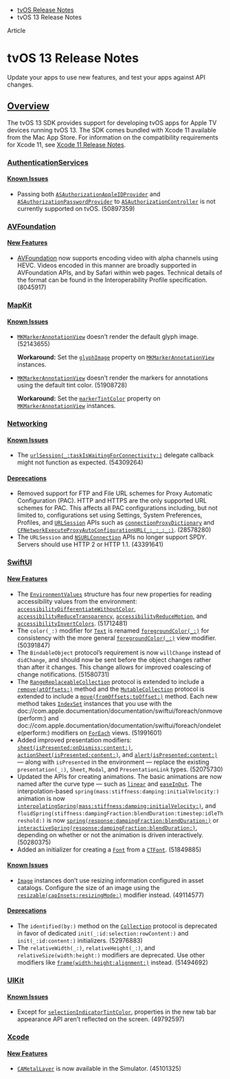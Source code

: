 - [tvOS Release Notes](https://developer.apple.com/documentation/tvos-release-notes)
- tvOS 13 Release Notes

Article

# tvOS 13 Release Notes

Update your apps to use new features, and test your apps against API changes.

## [Overview](https://developer.apple.com/documentation/tvos-release-notes/tvos-13-release-notes#overview)

The tvOS 13 SDK provides support for developing tvOS apps for Apple TV devices running tvOS 13. The SDK comes bundled with Xcode 11 available from the Mac App Store. For information on the compatibility requirements for Xcode 11, see [Xcode 11 Release Notes](https://developer.apple.com/documentation/Xcode-Release-Notes/xcode-11-release-notes).

### [AuthenticationServices](https://developer.apple.com/documentation/tvos-release-notes/tvos-13-release-notes#AuthenticationServices)

#### [Known Issues](https://developer.apple.com/documentation/tvos-release-notes/tvos-13-release-notes#Known-Issues)

- Passing both [`ASAuthorizationAppleIDProvider`](https://developer.apple.com/documentation/AuthenticationServices/ASAuthorizationAppleIDProvider) and [`ASAuthorizationPasswordProvider`](https://developer.apple.com/documentation/AuthenticationServices/ASAuthorizationPasswordProvider) to [`ASAuthorizationController`](https://developer.apple.com/documentation/AuthenticationServices/ASAuthorizationController) is not currently supported on tvOS. (50897359)

### [AVFoundation](https://developer.apple.com/documentation/tvos-release-notes/tvos-13-release-notes#AVFoundation)

#### [New Features](https://developer.apple.com/documentation/tvos-release-notes/tvos-13-release-notes#New-Features)

- [AVFoundation](https://developer.apple.com/documentation/AVFoundation) now supports encoding video with alpha channels using HEVC. Videos encoded in this manner are broadly supported in AVFoundation APIs, and by Safari within web pages. Technical details of the format can be found in the Interoperability Profile specification. (8045917)

### [MapKit](https://developer.apple.com/documentation/tvos-release-notes/tvos-13-release-notes#MapKit)

#### [Known Issues](https://developer.apple.com/documentation/tvos-release-notes/tvos-13-release-notes#Known-Issues)

- [`MKMarkerAnnotationView`](https://developer.apple.com/documentation/MapKit/MKMarkerAnnotationView) doesn’t render the default glyph image. (52143655)

  **Workaround:** Set the [`glyphImage`](https://developer.apple.com/documentation/MapKit/MKMarkerAnnotationView/glyphImage) property on [`MKMarkerAnnotationView`](https://developer.apple.com/documentation/MapKit/MKMarkerAnnotationView) instances.
- [`MKMarkerAnnotationView`](https://developer.apple.com/documentation/MapKit/MKMarkerAnnotationView) doesn’t render the markers for annotations using the default tint color. (51908728)

  **Workaround:** Set the [`markerTintColor`](https://developer.apple.com/documentation/MapKit/MKMarkerAnnotationView/markerTintColor) property on [`MKMarkerAnnotationView`](https://developer.apple.com/documentation/MapKit/MKMarkerAnnotationView) instances.

### [Networking](https://developer.apple.com/documentation/tvos-release-notes/tvos-13-release-notes#Networking)

#### [Known Issues](https://developer.apple.com/documentation/tvos-release-notes/tvos-13-release-notes#Known-Issues)

- The [`urlSession(_:taskIsWaitingForConnectivity:)`](https://developer.apple.com/documentation/foundation/urlsessiontaskdelegate/2908819-urlsession) delegate callback might not function as expected. (54309264)

#### [Deprecations](https://developer.apple.com/documentation/tvos-release-notes/tvos-13-release-notes#Deprecations)

- Removed support for FTP and File URL schemes for Proxy Automatic Configuration (PAC). HTTP and HTTPS are the only supported URL schemes for PAC. This affects all PAC configurations including, but not limited to, configurations set using Settings, System Preferences, Profiles, and [`URLSession`](https://developer.apple.com/documentation/Foundation/URLSession) APIs such as [`connectionProxyDictionary`](https://developer.apple.com/documentation/foundation/urlsessionconfiguration/1411499-connectionproxydictionary) and [`CFNetworkExecuteProxyAutoConfigurationURL(_:_:_:_:)`](https://developer.apple.com/documentation/CFNetwork/CFNetworkExecuteProxyAutoConfigurationURL(_:_:_:_:)). (28578280)
- The `URLSession` and [`NSURLConnection`](https://developer.apple.com/documentation/Foundation/NSURLConnection) APIs no longer support SPDY. Servers should use HTTP 2 or HTTP 1.1. (43391641)

### [SwiftUI](https://developer.apple.com/documentation/tvos-release-notes/tvos-13-release-notes#SwiftUI)

#### [New Features](https://developer.apple.com/documentation/tvos-release-notes/tvos-13-release-notes#New-Features)

- The [`EnvironmentValues`](https://developer.apple.com/documentation/SwiftUI/EnvironmentValues) structure has four new properties for reading accessibility values from the environment: [`accessibilityDifferentiateWithoutColor`](https://developer.apple.com/documentation/SwiftUI/EnvironmentValues/accessibilityDifferentiateWithoutColor), [`accessibilityReduceTransparency`](https://developer.apple.com/documentation/SwiftUI/EnvironmentValues/accessibilityReduceTransparency), [`accessibilityReduceMotion`](https://developer.apple.com/documentation/SwiftUI/EnvironmentValues/accessibilityReduceMotion), and [`accessibilityInvertColors`](https://developer.apple.com/documentation/SwiftUI/EnvironmentValues/accessibilityInvertColors). (51712481)
- The `color(_:)` modifier for [`Text`](https://developer.apple.com/documentation/SwiftUI/Text) is renamed [`foregroundColor(_:)`](https://developer.apple.com/documentation/SwiftUI/Text/foregroundColor(_:)) for consistency with the more general [`foregroundColor(_:)`](https://developer.apple.com/documentation/SwiftUI/View/foregroundColor(_:)) view modifier. (50391847)
- The `BindableObject` protocol’s requirement is now `willChange` instead of `didChange`, and should now be sent before the object changes rather than after it changes. This change allows for improved coalescing of change notifications. (51580731)
- The [`RangeReplaceableCollection`](https://developer.apple.com/documentation/Swift/RangeReplaceableCollection) protocol is extended to include a [`remove(atOffsets:)`](https://developer.apple.com/documentation/Swift/RangeReplaceableCollection/remove(atOffsets:)) method and the [`MutableCollection`](https://developer.apple.com/documentation/Swift/MutableCollection) protocol is extended to include a [`move(fromOffsets:toOffset:)`](https://developer.apple.com/documentation/Swift/MutableCollection/move(fromOffsets:toOffset:)) method. Each new method takes [`IndexSet`](https://developer.apple.com/documentation/Foundation/IndexSet) instances that you use with the doc://com.apple.documentation/documentation/swiftui/foreach/onmove(perform:) and doc://com.apple.documentation/documentation/swiftui/foreach/ondelete(perform:) modifiers on [`ForEach`](https://developer.apple.com/documentation/SwiftUI/ForEach) views. (51991601)
- Added improved presentation modifiers: [`sheet(isPresented:onDismiss:content:)`](https://developer.apple.com/documentation/SwiftUI/View/sheet(isPresented:onDismiss:content:)), [`actionSheet(isPresented:content:)`](https://developer.apple.com/documentation/SwiftUI/View/actionSheet(isPresented:content:)), and [`alert(isPresented:content:)`](https://developer.apple.com/documentation/SwiftUI/View/alert(isPresented:content:)) — along with `isPresented` in the environment — replace the existing `presentation(_:)`, `Sheet`, `Modal`, and `PresentationLink` types. (52075730)
- Updated the APIs for creating animations. The basic animations are now named after the curve type — such as [`linear`](https://developer.apple.com/documentation/SwiftUI/Animation/linear) and [`easeInOut`](https://developer.apple.com/documentation/SwiftUI/Animation/easeInOut). The interpolation-based `spring(mass:stiffness:damping:initialVelocity:)` animation is now [`interpolatingSpring(mass:stiffness:damping:initialVelocity:)`](https://developer.apple.com/documentation/SwiftUI/Animation/interpolatingSpring(mass:stiffness:damping:initialVelocity:)), and `fluidSpring(stiffness:dampingFraction:blendDuration:timestep:idleThreshold:)` is now [`spring(response:dampingFraction:blendDuration:)`](https://developer.apple.com/documentation/SwiftUI/Animation/spring(response:dampingFraction:blendDuration:)) or [`interactiveSpring(response:dampingFraction:blendDuration:)`](https://developer.apple.com/documentation/SwiftUI/Animation/interactiveSpring(response:dampingFraction:blendDuration:)), depending on whether or not the animation is driven interactively. (50280375)
- Added an initializer for creating a [`Font`](https://developer.apple.com/documentation/SwiftUI/Font) from a [`CTFont`](https://developer.apple.com/documentation/CoreText/CTFont). (51849885)

#### [Known Issues](https://developer.apple.com/documentation/tvos-release-notes/tvos-13-release-notes#Known-Issues)

- [`Image`](https://developer.apple.com/documentation/SwiftUI/Image) instances don’t use resizing information configured in asset catalogs. Configure the size of an image using the [`resizable(capInsets:resizingMode:)`](https://developer.apple.com/documentation/SwiftUI/Image/resizable(capInsets:resizingMode:)) modifier instead. (49114577)

#### [Deprecations](https://developer.apple.com/documentation/tvos-release-notes/tvos-13-release-notes#Deprecations)

- The `identified(by:)` method on the [`Collection`](https://developer.apple.com/documentation/Swift/Collection) protocol is deprecated in favor of dedicated `init(_:id:selection:rowContent:)` and `init(_:id:content:)` initializers. (52976883)
- The `relativeWidth(_:)`, `relativeHeight(_:)`, and `relativeSize(width:height:)` modifiers are deprecated. Use other modifiers like [`frame(width:height:alignment:)`](https://developer.apple.com/documentation/SwiftUI/View/frame(width:height:alignment:)) instead. (51494692)

### [UIKit](https://developer.apple.com/documentation/tvos-release-notes/tvos-13-release-notes#UIKit)

#### [Known Issues](https://developer.apple.com/documentation/tvos-release-notes/tvos-13-release-notes#Known-Issues)

- Except for [`selectionIndicatorTintColor`](https://developer.apple.com/documentation/UIKit/UITabBarAppearance/selectionIndicatorTintColor), properties in the new tab bar appearance API aren’t reflected on the screen. (49792597)

### [Xcode](https://developer.apple.com/documentation/tvos-release-notes/tvos-13-release-notes#Xcode)

#### [New Features](https://developer.apple.com/documentation/tvos-release-notes/tvos-13-release-notes#New-Features)

- [`CAMetalLayer`](https://developer.apple.com/documentation/QuartzCore/CAMetalLayer) is now available in the Simulator. (45101325)

